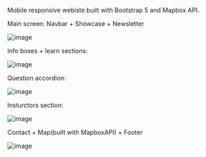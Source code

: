 Mobile responsive webiste built with Bootstrap 5 and Mapbox API.

Main screen: Navbar + Showcase + Newsletter

![image](https://user-images.githubusercontent.com/42185328/129159668-02cb2a2e-6f31-434c-b14e-9dd18df78803.png)

Info boxes + learn sections:

![image](https://user-images.githubusercontent.com/42185328/129159768-6933565a-d970-4608-aede-e27bbb6c9d09.png)

Question accordion:

![image](https://user-images.githubusercontent.com/42185328/129159926-a72e75e7-ec0f-405e-969e-fbd7ced33c99.png)

Insturctors section: 

![image](https://user-images.githubusercontent.com/42185328/129159998-27eab71b-4105-4f74-ad9a-fa9857d65438.png)

Contact + Map(built with MapboxAPI) + Footer

![image](https://user-images.githubusercontent.com/42185328/129160057-15a564f7-26e6-4e02-92fa-07bd4da4c8f8.png)











